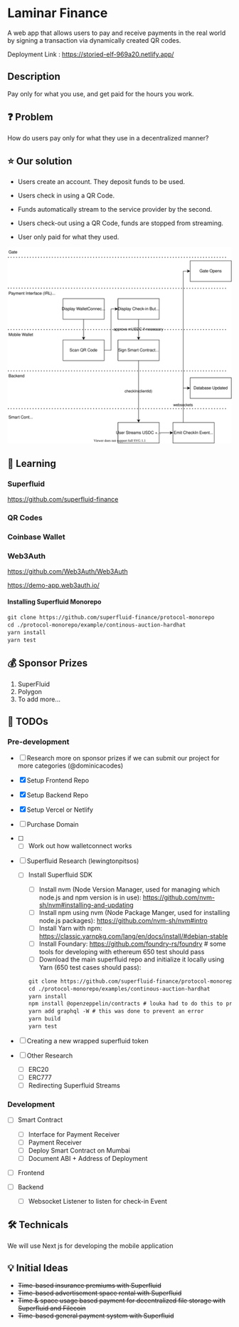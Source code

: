 # Laminar Finance

A web app that allows users to pay and receive payments in the real world by signing a transaction via dynamically created QR codes.

Deployment Link : https://storied-elf-969a20.netlify.app/

## Description

Pay only for what you use, and get paid for the hours you work.

## :question: Problem

How do users pay only for what they use in a decentralized manner?

## :star: Our solution

- Users create an account. They deposit funds to be used.

- Users check in using a QR Code.

- Funds automatically stream to the service provider by the second.

- Users check-out using a QR Code, funds are stopped from streaming.

- User only paid for what they used.

![overview](../profile/diagrams/userflows/overview.drawio.svg)

## :book: Learning

### Superfluid

<https://github.com/superfluid-finance>

### QR Codes

### Coinbase Wallet

### Web3Auth

<https://github.com/Web3Auth/Web3Auth>

<https://demo-app.web3auth.io/>

#### Installing Superfluid Monorepo

```txt
git clone https://github.com/superfluid-finance/protocol-monorepo
cd ./protocol-monorepo/example/continous-auction-hardhat
yarn install
yarn test
```

## 💰 Sponsor Prizes

1. SuperFluid
2. Polygon
3. To add more...

## :pencil: TODOs

### Pre-development

- [ ] Research more on sponsor prizes if we can submit our project for more categories (@dominicacodes)

- [x] Setup Frontend Repo
- [x] Setup Backend Repo
- [x] Setup Vercel or Netlify
- [ ] Purchase Domain
- [ ] - [ ] Work out how walletconnect works

- [ ] Superfluid Research (lewingtonpitsos)

  - [ ] Install Superfluid SDK

    - [ ] Install nvm (Node Version Manager, used for managing which node.js and npm version is in use): <https://github.com/nvm-sh/nvm#installing-and-updating>
    - [ ] Install npm using nvm (Node Package Manger, used for installing node.js packages): <https://github.com/nvm-sh/nvm#intro>
    - [ ] Install Yarn with npm: <https://classic.yarnpkg.com/lang/en/docs/install/#debian-stable>
    - [ ] Install Foundary: <https://github.com/foundry-rs/foundry> # some tools for developing with ethereum
          650 test should pass
    - [ ] Download the main superfluid repo and initialize it locally using Yarn (650 test cases should pass):

    ```txt
    git clone https://github.com/superfluid-finance/protocol-monorepo
    cd ./protocol-monorepo/examples/continous-auction-hardhat
    yarn install
    npm install @openzeppelin/contracts # louka had to do this to prevent import errors
    yarn add graphql -W # this was done to prevent an error
    yarn build
    yarn test
    ```

- [ ] Creating a new wrapped superfluid token

- [ ] Other Research
  - [ ] ERC20
  - [ ] ERC777
  - [ ] Redirecting Superfluid Streams

### Development

- [ ] Smart Contract
  - [ ] Interface for Payment Receiver
  - [ ] Payment Receiver
  - [ ] Deploy Smart Contract on Mumbai
  - [ ] Document ABI + Address of Deployment
- [ ] Frontend

- [ ] Backend
  - [ ] Websocket Listener to listen for check-in Event

## 🛠️ Technicals

We will use Next js for developing the mobile application

## :bulb: Initial Ideas

- ~~Time-based insurance premiums with Superfluid~~
- ~~Time-based advertisement space rental with Superfluid~~
- ~~Time & space usage based payment for decentralized file storage with Superfluid and Filecoin~~
- ~~Time-based general payment system with Superfluid~~
